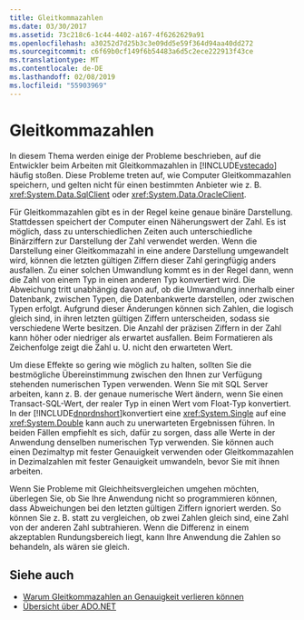 ```yaml
---
title: Gleitkommazahlen
ms.date: 03/30/2017
ms.assetid: 73c218c6-1c44-4402-a167-4f6262629a91
ms.openlocfilehash: a30252d7d25b3c3e09dd5e59f364d94aa40dd272
ms.sourcegitcommit: c6f69b0cf149f6b54483a6d5c2ece222913f43ce
ms.translationtype: MT
ms.contentlocale: de-DE
ms.lasthandoff: 02/08/2019
ms.locfileid: "55903969"
---
```

# <a name="floating-point-numbers"></a>Gleitkommazahlen
In diesem Thema werden einige der Probleme beschrieben, auf die Entwickler beim Arbeiten mit Gleitkommazahlen in [!INCLUDE[vstecado](../../../../includes/vstecado-md.md)] häufig stoßen. Diese Probleme treten auf, wie Computer Gleitkommazahlen speichern, und gelten nicht für einen bestimmten Anbieter wie z. B. <xref:System.Data.SqlClient> oder <xref:System.Data.OracleClient>.  
  
 Für Gleitkommazahlen gibt es in der Regel keine genaue binäre Darstellung. Stattdessen speichert der Computer einen Näherungswert der Zahl. Es ist möglich, dass zu unterschiedlichen Zeiten auch unterschiedliche Binärziffern zur Darstellung der Zahl verwendet werden. Wenn die Darstellung einer Gleitkommazahl in eine andere Darstellung umgewandelt wird, können die letzten gültigen Ziffern dieser Zahl geringfügig anders ausfallen. Zu einer solchen Umwandlung kommt es in der Regel dann, wenn die Zahl von einem Typ in einen anderen Typ konvertiert wird. Die Abweichung tritt unabhängig davon auf, ob die Umwandlung innerhalb einer Datenbank, zwischen Typen, die Datenbankwerte darstellen, oder zwischen Typen erfolgt. Aufgrund dieser Änderungen können sich Zahlen, die logisch gleich sind, in ihren letzten gültigen Ziffern unterscheiden, sodass sie verschiedene Werte besitzen. Die Anzahl der präzisen Ziffern in der Zahl kann höher oder niedriger als erwartet ausfallen. Beim Formatieren als Zeichenfolge zeigt die Zahl u. U. nicht den erwarteten Wert.  
  
 Um diese Effekte so gering wie möglich zu halten, sollten Sie die bestmögliche Übereinstimmung zwischen den Ihnen zur Verfügung stehenden numerischen Typen verwenden. Wenn Sie mit SQL Server arbeiten, kann z. B. der genaue numerische Wert ändern, wenn Sie einen Transact-SQL-Wert, der realer Typ in einen Wert vom Float-Typ konvertiert. In der [!INCLUDE[dnprdnshort](../../../../includes/dnprdnshort-md.md)]konvertiert eine <xref:System.Single> auf eine <xref:System.Double> kann auch zu unerwarteten Ergebnissen führen. In beiden Fällen empfiehlt es sich, dafür zu sorgen, dass alle Werte in der Anwendung denselben numerischen Typ verwenden. Sie können auch einen Dezimaltyp mit fester Genauigkeit verwenden oder Gleitkommazahlen in Dezimalzahlen mit fester Genauigkeit umwandeln, bevor Sie mit ihnen arbeiten.  
  
 Wenn Sie Probleme mit Gleichheitsvergleichen umgehen möchten, überlegen Sie, ob Sie Ihre Anwendung nicht so programmieren können, dass Abweichungen bei den letzten gültigen Ziffern ignoriert werden. So können Sie z. B. statt zu vergleichen, ob zwei Zahlen gleich sind, eine Zahl von der anderen Zahl subtrahieren. Wenn die Differenz in einem akzeptablen Rundungsbereich liegt, kann Ihre Anwendung die Zahlen so behandeln, als wären sie gleich.  
  
## <a name="see-also"></a>Siehe auch
- [Warum Gleitkommazahlen an Genauigkeit verlieren können](/cpp/build/reference/why-floating-point-numbers-may-lose-precision)
- [Übersicht über ADO.NET](ado-net-overview.md)
